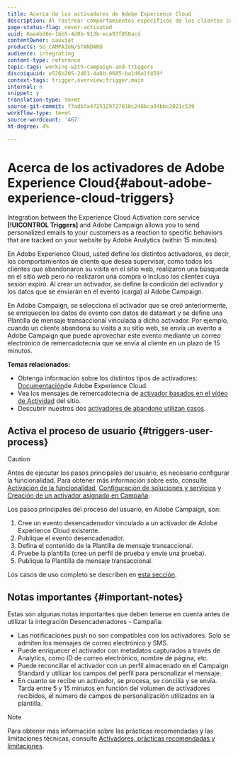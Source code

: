 ```yaml
---
title: Acerca de los activadores de Adobe Experience Cloud
description: Al rastrear comportamientos específicos de los clientes con Adobe Analytics, ahora puede enviar correos electrónicos personalizados a sus clientes en Adobe Campaign.
page-status-flag: never-activated
uuid: 0aa4bd6e-1bb5-4d0b-913b-eca93f050acd
contentOwner: sauviat
products: SG_CAMPAIGN/STANDARD
audience: integrating
content-type: reference
topic-tags: working-with-campaign-and-triggers
discoiquuid: e526b205-2d01-4a8b-9685-ba1d9a1f459f
context-tags: trigger,overview;trigger,main
internal: n
snippet: y
translation-type: tm+mt
source-git-commit: f7adb7a4725129727010c2486ca34bbc2021c539
workflow-type: tm+mt
source-wordcount: '467'
ht-degree: 4%

---
```



# Acerca de los activadores de Adobe Experience Cloud{#about-adobe-experience-cloud-triggers}

Integration between the Experience Cloud Activation core service **[!UICONTROL Triggers]** and Adobe Campaign allows you to send personalized emails to your customers as a reaction to specific behaviors that are tracked on your website by Adobe Analytics (within 15 minutes).

En Adobe Experience Cloud, usted define los distintos activadores, es decir, los comportamientos de cliente que desea supervisar, como todos los clientes que abandonaron su visita en el sitio web, realizaron una búsqueda en el sitio web pero no realizaron una compra o incluso los clientes cuya sesión expiró. Al crear un activador, se define la condición del activador y los datos que se enviarán en el evento (carga) al Adobe Campaign.

En Adobe Campaign, se selecciona el activador que se creó anteriormente, se enriquecen los datos de evento con datos de datamart y se define una Plantilla de mensaje transaccional vinculada a dicho activador. Por ejemplo, cuando un cliente abandona su visita a su sitio web, se envía un evento a Adobe Campaign que puede aprovechar este evento mediante un correo electrónico de remercadotecnia que se envía al cliente en un plazo de 15 minutos.

**Temas relacionados:**

* Obtenga información sobre los distintos tipos de activadores: [Documentación](https://docs.adobe.com/content/help/en/core-services/interface/activation/triggers.html)de Adobe Experience Cloud.
* Vea los mensajes de remercadotecnia de [activador basados en el vídeo de Actividad](https://helpx.adobe.com/marketing-cloud/how-to/email-marketing.html#step-two) del sitio.
* Descubrir nuestros dos [activadores de abandono utilizan casos](../../integrating/using/abandonment-triggers-use-cases.md).

## Activa el proceso de usuario {#triggers-user-process}

>[!CAUTION]
>
>Antes de ejecutar los pasos principales del usuario, es necesario configurar la funcionalidad. Para obtener más información sobre esto, consulte [Activación de la funcionalidad](../../integrating/using/configuring-triggers-in-experience-cloud.md#activating-the-functionality), [Configuración de soluciones y servicios](../../integrating/using/configuring-triggers-in-experience-cloud.md#configuring-solutions-and-services) y [Creación de un activador asignado en Campaña](../../integrating/using/using-triggers-in-campaign.md#creating-a-mapped-trigger-in-campaign).

Los pasos principales del proceso del usuario, en Adobe Campaign, son:

1. Cree un evento desencadenador vinculado a un activador de Adobe Experience Cloud existente.
1. Publique el evento desencadenador.
1. Defina el contenido de la Plantilla de mensaje transaccional.
1. Pruebe la plantilla (cree un perfil de prueba y envíe una prueba).
1. Publique la Plantilla de mensaje transaccional.

Los casos de uso completo se describen en [esta sección](../../integrating/using/abandonment-triggers-use-cases.md).

## Notas importantes {#important-notes}

Estas son algunas notas importantes que deben tenerse en cuenta antes de utilizar la integración Desencadenadores - Campaña:

* Las notificaciones push no son compatibles con los activadores. Solo se admiten los mensajes de correo electrónico y SMS.
* Puede enriquecer el activador con metadatos capturados a través de Analytics, como ID de correo electrónico, nombre de página, etc.
* Puede reconciliar el activador con un perfil almacenado en el Campaign Standard y utilizar los campos del perfil para personalizar el mensaje.
* En cuanto se recibe un activador, se procesa, se concilia y se envía. Tarda entre 5 y 15 minutos en función del volumen de activadores recibidos, el número de campos de personalización utilizados en la plantilla.

>[!NOTE]
>
>Para obtener más información sobre las prácticas recomendadas y las limitaciones técnicas, consulte [Activadores, prácticas recomendadas y limitaciones](../../integrating/using/configuring-triggers-in-experience-cloud.md#triggers-best-practices-and-limitations).

